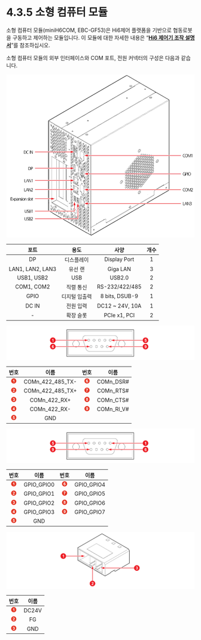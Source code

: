 # 4.3.5 소형 컴퓨터 모듈

소형 컴퓨터 모듈(miniH6COM, EBC-GF53)은 Hi6제어 플랫폼을 기반으로 협동로봇을 구동하고 제어하는 모듈입니다. 이 모듈에 대한 자세한 내용은 “[**Hi6 제어기 조작 설명서**](https://hyundai-robotics.gitbook.io/hi6-operation-manual/)”를 참조하십시오.

소형 컴퓨터 모듈의 외부 인터페이스와 COM 포트, 전원 커넥터의 구성은 다음과 같습니다.

![그림 40 소형 컴퓨터 모듈 외부 인터페이스](../../_assets/image121.png)

|      **포트**      |  **용도** |      **사양**      | **개수** |
| :--------------: | :-----: | :--------------: | :----: |
|        DP        |  디스플레이  |   Display Port   |    1   |
| LAN1, LAN2, LAN3 |   유선 랜  |     Giga LAN     |    3   |
|    USB1, USB2    |   USB   |      USB2.0      |    2   |
|    COM1, COM2    |  직렬 통신  |  RS-232/422/485  |    2   |
|       GPIO       | 디지털 입출력 |  8 bits, DSUB-9  |    1   |
|       DC IN      |  전원 입력  | DC12 \~ 24V, 10A |    1   |
|         -        |  확장 슬롯  |   PCIe x1, PCI   |    2   |

![그림 41 COM 포트(Male) 핀 맵](../../_assets/image122.png)

|                     **번호**                    |        **이름**       |                     **번호**                    |    **이름**    |
| :-------------------------------------------: | :-----------------: | :-------------------------------------------: | :----------: |
| ![Adobe Systems](../../_assets/1.png) | COMn\_422\_485\_TX- | ![Adobe Systems](../../_assets/6.png) |  COMn\_DSR#  |
| ![Adobe Systems](../../_assets/2.png) | COMn\_422\_485\_TX+ | ![Adobe Systems](../../_assets/7.png) |  COMn\_RTS#  |
| ![Adobe Systems](../../_assets/3.png) |    COMn\_422\_RX+   | ![Adobe Systems](../../_assets/8.png) |  COMn\_CTS#  |
| ![Adobe Systems](../../_assets/4.png) |    COMn\_422\_RX-   | ![Adobe Systems](../../_assets/9.png) | COMn\_RI\_V# |
| ![Adobe Systems](../../_assets/5.png) |         GND         |                                               |              |

![그림 42 COM 포트(Female) 핀 맵](../../_assets/image123.png)

|                     **번호**                    |    **이름**   |                     **번호**                    |    **이름**   |
| :-------------------------------------------: | :---------: | :-------------------------------------------: | :---------: |
| ![Adobe Systems](../../_assets/1.png) | GPIO\_GPIO0 | ![Adobe Systems](../../_assets/6.png) | GPIO\_GPIO4 |
| ![Adobe Systems](../../_assets/2.png) | GPIO\_GPIO1 | ![Adobe Systems](../../_assets/7.png) | GPIO\_GPIO5 |
| ![Adobe Systems](../../_assets/3.png) | GPIO\_GPIO2 | ![Adobe Systems](../../_assets/8.png) | GPIO\_GPIO6 |
| ![Adobe Systems](../../_assets/4.png) | GPIO\_GPIO3 | ![Adobe Systems](../../_assets/9.png) | GPIO\_GPIO7 |
| ![Adobe Systems](../../_assets/5.png) |     GND     |                                               |             |

![그림 43 DCIN (전원 커넥터) 핀 맵](../../_assets/image124.png)

|                     **번호**                    | **이름** |
| :-------------------------------------------: | :----: |
| ![Adobe Systems](../../_assets/1.png) |  DC24V |
| ![Adobe Systems](../../_assets/2.png) |   FG   |
| ![Adobe Systems](../../_assets/3.png) |   GND  |
